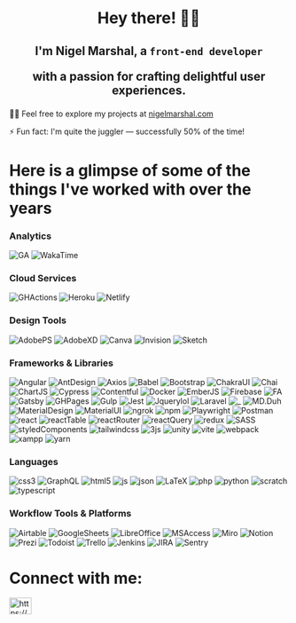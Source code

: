 <h1 align="center">
  Hey there! 👋🏽   
</h2>

<h2 align="center">
 I'm Nigel Marshal, a <code>front-end developer</code>

  with a passion for crafting delightful user experiences.
</h1>


👨‍💻 Feel free to explore my projects at [nigelmarshal.com](https://www.nigelmarshal.com)

⚡ Fun fact: I'm quite the juggler — successfully 50% of the time!

<h1>Here is a glimpse of some of the things I've worked with over the years</h2>

<h3>Analytics</h3>

![GA](https://img.shields.io/badge/Google%20Analytics-E37400?style=for-the-badge&logo=google%20analytics&logoColor=white)
![WakaTime](https://img.shields.io/badge/WakaTime-000000?style=for-the-badge&logo=WakaTime&logoColor=white)

<h3>Cloud Services</h3>

![GHActions](https://img.shields.io/badge/GitHub_Actions-2088FF?style=for-the-badge&logo=github-actions&logoColor=white)
![Heroku](https://img.shields.io/badge/Heroku-430098?style=for-the-badge&logo=heroku&logoColor=white)
![Netlify](https://img.shields.io/badge/Netlify-00C7B7?style=for-the-badge&logo=netlify&logoColor=white)

<h3>Design Tools</h3>

![AdobePS](https://img.shields.io/badge/Adobe%20Photoshop-31A8FF?style=for-the-badge&logo=Adobe%20Photoshop&logoColor=black)
![AdobeXD](https://img.shields.io/badge/Adobe%20XD-470137?style=for-the-badge&logo=Adobe%20XD&logoColor=#FF61F6)
![Canva](https://img.shields.io/badge/Canva-%2300C4CC.svg?&style=for-the-badge&logo=Canva&logoColor=white)
![Invision](https://img.shields.io/badge/InVision-FF3366?style=for-the-badge&logo=InVision&logoColor=white)
![Sketch](https://img.shields.io/badge/Sketch-FFB387?style=for-the-badge&logo=sketch&logoColor=black)

<h3>Frameworks & Libraries</h3>

![Angular](https://img.shields.io/badge/Angular-DD0031?style=for-the-badge&logo=angular&logoColor=white)
![AntDesign](https://img.shields.io/badge/Ant%20Design-1890FF?style=for-the-badge&logo=antdesign&logoColor=white)
![Axios](https://img.shields.io/badge/axios-671ddf?&style=for-the-badge&logo=axios&logoColor=white)
![Babel](https://img.shields.io/badge/Babel-F9DC3E?style=for-the-badge&logo=babel&logoColor=white)
![Bootstrap](https://img.shields.io/badge/Bootstrap-563D7C?style=for-the-badge&logo=bootstrap&logoColor=white)
![ChakraUI](https://img.shields.io/badge/Chakra--UI-319795?style=for-the-badge&logo=chakra-ui&logoColor=white)
![Chai](https://img.shields.io/badge/chai-A30701?style=for-the-badge&logo=chai&logoColor=white)
![ChartJS](https://img.shields.io/badge/Chart%20js-FF6384?style=for-the-badge&logo=chartdotjs&logoColor=white)
![Cypress](https://img.shields.io/badge/Cypress-17202C?style=for-the-badge&logo=cypress&logoColor=white)
![Contentful](https://img.shields.io/badge/contentful-2478CC?style=for-the-badge&logo=contentful&logoColor=white)
![Docker](https://img.shields.io/badge/Docker-2CA5E0?style=for-the-badge&logo=docker&logoColor=white)
![EmberJS](https://img.shields.io/badge/ember%20js-E04E39?style=for-the-badge&logo=emberdotjs&logoColor=white)
![Firebase](https://img.shields.io/badge/firebase-ffca28?style=for-the-badge&logo=firebase&logoColor=black)
![FA](https://img.shields.io/badge/Font_Awesome-339AF0?style=for-the-badge&logo=fontawesome&logoColor=white)
![Gatsby](https://img.shields.io/badge/Gatsby-663399?style=for-the-badge&logo=gatsby&logoColor=white)
![GHPages](https://img.shields.io/badge/GitHub%20Pages-222222?style=for-the-badge&logo=GitHub%20Pages&logoColor=white)
![Gulp](https://img.shields.io/badge/Gulp-CF4647?style=for-the-badge&logo=gulp&logoColor=white)
![Jest](https://img.shields.io/badge/Jest-C21325?style=for-the-badge&logo=jest&logoColor=white)
![Jquerylol](https://img.shields.io/badge/jQuery-0769AD?style=for-the-badge&logo=jquery&logoColor=white)
![Laravel](https://img.shields.io/badge/Laravel-FF2D20?style=for-the-badge&logo=laravel&logoColor=white)
![_](https://img.shields.io/badge/Lodash-3492FF?style=for-the-badge&logo=lodash&logoColor=white)
![MD.Duh](https://img.shields.io/badge/Markdown-000000?style=for-the-badge&logo=markdown&logoColor=white)
![MaterialDesign](https://img.shields.io/badge/material%20design-757575?style=for-the-badge&logo=material%20design&logoColor=white)
![MaterialUI](https://img.shields.io/badge/Material%20UI-007FFF?style=for-the-badge&logo=mui&logoColor=white)
![ngrok](https://img.shields.io/badge/ngrok-140648?style=for-the-badge&logo=Ngrok&logoColor=white)
![npm](https://img.shields.io/badge/npm-CB3837?style=for-the-badge&logo=npm&logoColor=white)
![Playwright](https://img.shields.io/badge/Playwright-45ba4b?style=for-the-badge&logo=Playwright&logoColor=white)
![Postman](https://img.shields.io/badge/Postman-FF6C37?style=for-the-badge&logo=Postman&logoColor=white)
![react](https://img.shields.io/badge/React-20232A?style=for-the-badge&logo=react&logoColor=61DAFB)
![reactTable](https://img.shields.io/badge/react%20table-FF4154?style=for-the-badge&logo=react%20table&logoColor=white)
![reactRouter](https://img.shields.io/badge/React_Router-CA4245?style=for-the-badge&logo=react-router&logoColor=white)
![reactQuery](https://img.shields.io/badge/React_Query-FF4154?style=for-the-badge&logo=ReactQuery&logoColor=white)
![redux](https://img.shields.io/badge/Redux-593D88?style=for-the-badge&logo=redux&logoColor=white)
![SASS](https://img.shields.io/badge/Sass-CC6699?style=for-the-badge&logo=sass&logoColor=white)
![styledComponents](https://img.shields.io/badge/styled--components-DB7093?style=for-the-badge&logo=styled-components&logoColor=white)
![tailwindcss](https://img.shields.io/badge/Tailwind_CSS-38B2AC?style=for-the-badge&logo=tailwind-css&logoColor=white)
![3js](https://img.shields.io/badge/ThreeJs-black?style=for-the-badge&logo=three.js&logoColor=white)
![unity](https://img.shields.io/badge/Unity-100000?style=for-the-badge&logo=unity&logoColor=white)
![vite](https://img.shields.io/badge/Vite-B73BFE?style=for-the-badge&logo=vite&logoColor=FFD62E)
![webpack](https://img.shields.io/badge/Webpack-8DD6F9?style=for-the-badge&logo=Webpack&logoColor=white)
![xampp](https://img.shields.io/badge/Xampp-F37623?style=for-the-badge&logo=xampp&logoColor=white)
![yarn](https://img.shields.io/badge/Yarn-2C8EBB?style=for-the-badge&logo=yarn&logoColor=white)

<h3>Languages</h3>

![css3](https://img.shields.io/badge/CSS3-1572B6?style=for-the-badge&logo=css3&logoColor=white)
![GraphQL](https://img.shields.io/badge/GraphQl-E10098?style=for-the-badge&logo=graphql&logoColor=white)
![html5](https://img.shields.io/badge/HTML5-E34F26?style=for-the-badge&logo=html5&logoColor=white)
![js](https://img.shields.io/badge/JavaScript-323330?style=for-the-badge&logo=javascript&logoColor=F7DF1E)
![json](https://img.shields.io/badge/json-5E5C5C?style=for-the-badge&logo=json&logoColor=white)
![LaTeX](https://img.shields.io/badge/latex-%23008080.svg?style=for-the-badge&logo=latex&logoColor=white)
![php](https://img.shields.io/badge/PHP-777BB4?style=for-the-badge&logo=php&logoColor=white)
![python](https://img.shields.io/badge/Python-FFD43B?style=for-the-badge&logo=python&logoColor=blue)
![scratch](https://img.shields.io/badge/Scratch-4D97FF?style=for-the-badge&logo=Scratch&logoColor=white)
![typescript](https://img.shields.io/badge/TypeScript-007ACC?style=for-the-badge&logo=typescript&logoColor=white)

<h3>Workflow Tools & Platforms</h3>

![Airtable](https://img.shields.io/badge/Airtable-18BFFF?style=for-the-badge&logo=Airtable&logoColor=white)
![GoogleSheets](https://img.shields.io/badge/Google%20Sheets-34A853?style=for-the-badge&logo=google-sheets&logoColor=white)
![LibreOffice](https://img.shields.io/badge/LibreOffice-18A303?style=for-the-badge&logo=LibreOffice&logoColor=white)
![MSAccess](https://img.shields.io/badge/Microsoft_Access-A4373A?style=for-the-badge&logo=microsoft-access&logoColor=white)
![Miro](https://img.shields.io/badge/Miro-F7C922?style=for-the-badge&logo=Miro&logoColor=050036)
![Notion](https://img.shields.io/badge/Notion-000000?style=for-the-badge&logo=notion&logoColor=white)
![Prezi](https://img.shields.io/badge/Prezi-3181FF?style=for-the-badge&logo=prezi&logoColor=white)
![Todoist](https://img.shields.io/badge/Todoist-E44332?style=for-the-badge&logo=todoist&logoColor=white)
![Trello](https://img.shields.io/badge/Trello-0052CC?style=for-the-badge&logo=trello&logoColor=white)
![Jenkins](https://img.shields.io/badge/Jenkins-D24939?style=for-the-badge&logo=Jenkins&logoColor=white)
![JIRA](https://img.shields.io/badge/Jira-0052CC?style=for-the-badge&logo=Jira&logoColor=white)
![Sentry](https://img.shields.io/badge/Sentry-black?style=for-the-badge&logo=Sentry&logoColor=#362D59)

<h1 align="left">Connect with me:</h3>
<p align="left">
  <a
    href="https://www.linkedin.com/in/nigelmarshal/"
    target="_blank" rel="noopener noreferrer"
    ><img
      align="center"
      src="https://raw.githubusercontent.com/rahuldkjain/github-profile-readme-generator/master/src/images/icons/Social/linked-in-alt.svg"
      alt="https://www.linkedin.com/in/nigelmarshal/"
      height="30"
      width="40"
  /></a>
</p>
